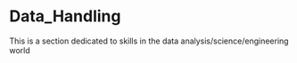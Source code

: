 # Data_Handling
This is a section dedicated to skills in the data analysis/science/engineering world
